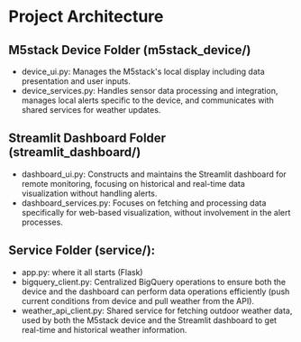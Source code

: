 # Project Architecture

## M5stack Device Folder (m5stack_device/)
- device_ui.py: Manages the M5stack's local display including data presentation and user inputs.
- device_services.py: Handles sensor data processing and integration, manages local alerts specific to the device, and
communicates with shared services for weather updates.

## Streamlit Dashboard Folder (streamlit_dashboard/)
- dashboard_ui.py: Constructs and maintains the Streamlit dashboard for remote monitoring, focusing on historical and real-time
data visualization without handling alerts.
- dashboard_services.py: Focuses on fetching and processing data specifically for web-based visualization, without involvement in the alert processes.

## Service Folder (service/):
- app.py: where it all starts (Flask)
- bigquery_client.py: Centralized BigQuery operations to ensure both the device and the dashboard can perform data operations efficiently (push current conditions from device and pull weather from the API).
- weather_api_client.py: Shared service for fetching outdoor weather data, used by both the M5stack device and the Streamlit dashboard to get real-time and historical weather information.